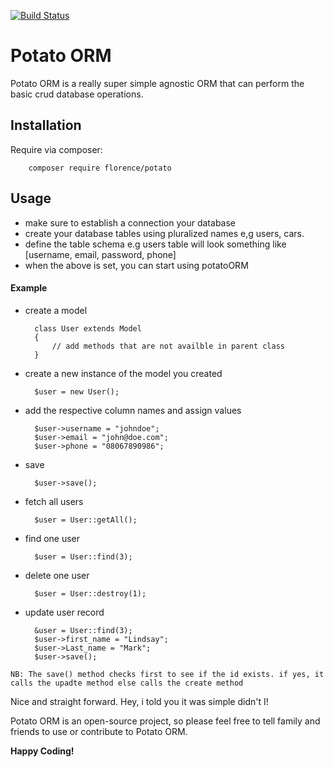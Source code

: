 [![Build Status](https://travis-ci.org/andela-fokosun/Checkpoint2.svg?branch=master)](https://travis-ci.org/andela-fokosun/Checkpoint2)

# Potato ORM
Potato ORM is a really super simple agnostic ORM that can perform the basic crud database operations.

## Installation

Require via composer:

```
    composer require florence/potato
```

## Usage

- make sure to establish a connection your database
- create your database tables using pluralized names e,g users, cars.
- define the table schema e.g users table will look something like 
[username, email, password, phone]
- when the above is set, you can start using potatoORM

#### Example
- create a model

        class User extends Model
        {
            // add methods that are not availble in parent class
        }
        
- create a new instance of the model you created

        $user = new User();
        
- add the respective column names and assign values

        $user->username = "johndoe";
        $user->email = "john@doe.com";
        $user->phone = "08067890986";
        
- save

        $user->save();

- fetch all users

        $user = User::getAll();

- find one user

        $user = User::find(3);

- delete one user

        $user = User::destroy(1);

- update user record

        &user = User::find(3);
        $user->first_name = "Lindsay";
        $user->Last_name = "Mark";
        $user->save();     
        


`NB: The save() method checks first to see if the id exists. if yes, it calls the upadte method else calls the create method` 

Nice and straight forward. Hey, i told you it was simple didn't I! 

Potato ORM is an open-source project, so please feel free to tell family and friends to use or contribute to Potato ORM.

**Happy Coding!**
